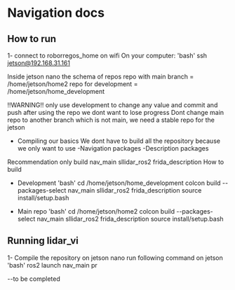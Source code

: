 # Navigation docs

## How to run 
1- connect to roborregos_home on wifi
On your computer:
'bash'
    ssh jetson@192.168.31.161

Inside jetson nano the schema of repos
    repo with main branch = /home/jetson/home2
    repo for development  = /home/jetson/home_development

!!WARNING!! 
only use development to change any value and commit and push after using the repo
we dont want to lose progress
Dont change main repo to another branch which is not main, we need a stable repo for the jetson

- Compiling our basics
We dont have to build all the repository because we only want to use 
-Navigation packages 
-Description packages

Recommendation only build nav_main sllidar_ros2 frida_description
How to build
- Development
'bash'
cd /home/jetson/home_development
colcon build --packages-select nav_main sllidar_ros2 frida_description
source install/setup.bash

- Main repo
'bash'
cd /home/jetson/home2
colcon build --packages-select nav_main sllidar_ros2 frida_description
source install/setup.bash

## Running lidar_vi
1- Compile the repository on jetson nano
run following command on jetson
'bash'
ros2 launch nav_main pr


--to be completed